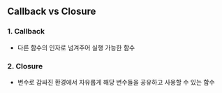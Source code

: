 ## Callback vs Closure

### 1. Callback

- 다른 함수의 인자로 넘겨주어 실행 가능한 함수



### 2. Closure

- 변수로 감싸진 환경에서 자유롭게 해당 변수들을 공유하고 사용할 수 있는 함수